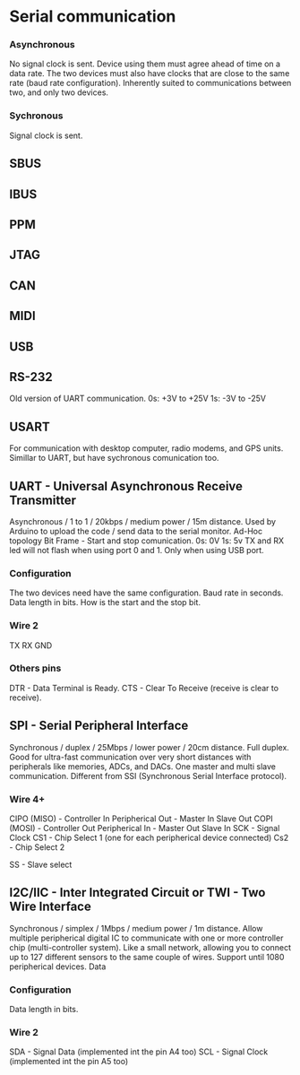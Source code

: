 # Serial communication

### Asynchronous
No signal clock is sent.
Device using them must agree ahead of time on a data rate.
The two devices must also have clocks that are close to the same rate (baud rate configuration).
Inherently suited to communications between two, and only two devices.

### Sychronous
Signal clock is sent.

## SBUS

## IBUS

## PPM

## JTAG

## CAN

## MIDI

## USB

## RS-232
Old version of UART communication.
0s: +3V to +25V
1s: -3V to -25V



## USART 
For communication with desktop computer, radio modems, and GPS units.
Simillar to UART, but have sychronous comunication too.



## UART - Universal Asynchronous Receive Transmitter
Asynchronous / 1 to 1 / 20kbps / medium power / 15m distance.
Used by Arduino to upload the code / send data to the serial monitor.
Ad-Hoc topology
Bit Frame - Start and stop comunication.
0s: 0V
1s: 5v
TX and RX led will not flash when using port 0 and 1. Only when using USB port.


### Configuration
The two devices need have the same configuration.
Baud rate in seconds.
Data length in bits.
How is the start and the stop bit.

### Wire 2
TX
RX
GND

### Others pins
DTR - Data Terminal is Ready.
CTS - Clear To Receive (receive is clear to receive).



## SPI - Serial Peripheral Interface
Synchronous / duplex / 25Mbps / lower power / 20cm distance.
Full duplex.
Good for ultra-fast communication over very short distances with peripherals like memories, ADCs, and DACs.
One master and multi slave communication.
Different from SSI (Synchronous Serial Interface protocol).

### Wire 4+
CIPO (MISO) - Controller In Peripherical Out - Master In Slave Out
COPI (MOSI) - Controller Out Peripherical In - Master Out Slave In
SCK - Signal Clock
CS1 - Chip Select 1 (one for each peripherical device connected)
Cs2 - Chip Select 2

SS - Slave select


## I2C/IIC - Inter Integrated Circuit or TWI - Two Wire Interface
Synchronous / simplex / 1Mbps / medium power / 1m distance.
Allow multiple peripherical digital IC to communicate with one or more controller chip (multi-controller system).
Like a small network, allowing you to connect up to 127 different sensors to the same couple of wires. 
Support until 1080 peripherical devices.
Data

### Configuration
Data length in bits.

### Wire 2
SDA - Signal Data (implemented int the pin A4 too)
SCL - Signal Clock (implemented int the pin A5 too)

    
   


